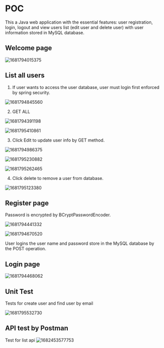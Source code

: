 

# POC

This a Java web application with the essential features: user registration, login, logout and view users list (edit user and delete user) with user information stored in MySQL database.

## Welcome page
![1681794015375](https://user-images.githubusercontent.com/34713501/232699181-c86feefa-3ba0-4f8e-9c59-1022cd0845dd.png)


## List all users

1. If user wants to access the user database, user must login first enforced by spring security.

![1681794845560](https://user-images.githubusercontent.com/34713501/232699301-75be399c-7ada-42f3-b599-bfa33d1fb53c.png)


2. GET ALL 

![1681794391198](https://user-images.githubusercontent.com/34713501/232699381-b09b94b2-0561-4b05-a794-2cd190c5f92b.png)

![1681795410861](https://user-images.githubusercontent.com/34713501/232699595-84cffd36-66cd-4344-af44-1cf29b23a9f9.png)



3. Click Edit to update user info by GET method.

![1681794986375](https://user-images.githubusercontent.com/34713501/232699674-1baa6b9c-86b0-4605-a31d-c086dacb0504.png)

![1681795230882](https://user-images.githubusercontent.com/34713501/232699753-698a5744-b578-4c82-a402-7c856bf9c799.png)

![1681795262465](https://user-images.githubusercontent.com/34713501/232699834-09ac6969-ac0a-46f0-b67d-e44462343605.png)


4. Click delete to remove a user from database.

![1681795123380](https://user-images.githubusercontent.com/34713501/232699964-59b80c5d-caae-4c72-9c63-c0a4b3afbb7f.png)


## Register page

Password is encrypted by BCryptPasswordEncoder.

![1681794441332](https://user-images.githubusercontent.com/34713501/232700090-afac332e-5397-44e5-a399-955074f4f072.png)

![1681794670520](https://user-images.githubusercontent.com/34713501/232700153-d48cc16d-c584-4509-b1ed-c333774a9e3a.png)

User logins the user name and password store in the MySQL database by the POST operation.

## Login page

![1681794468062](https://user-images.githubusercontent.com/34713501/232700293-b52ca436-e4e0-4722-b4dd-1c14c4acbbca.png)


## Unit Test

Tests for create user and find user by email

![1681795532730](https://user-images.githubusercontent.com/34713501/232700357-b5b96153-6f44-4242-93a2-683b202e2b49.png)

## API test by Postman
Test for list api
![1682453577753](https://user-images.githubusercontent.com/34713501/234392132-11f11f38-1930-43fe-b873-f9c5d1b0f8e1.png)



